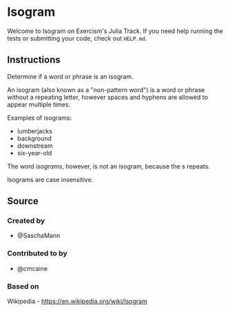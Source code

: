 # Isogram

Welcome to Isogram on Exercism's Julia Track.
If you need help running the tests or submitting your code, check out `HELP.md`.

## Instructions

Determine if a word or phrase is an isogram.

An isogram (also known as a "non-pattern word") is a word or phrase without a repeating letter, however spaces and hyphens are allowed to appear multiple times.

Examples of isograms:

- lumberjacks
- background
- downstream
- six-year-old

The word _isograms_, however, is not an isogram, because the s repeats.

Isograms are case insensitive.

## Source

### Created by

- @SaschaMann

### Contributed to by

- @cmcaine

### Based on

Wikipedia - https://en.wikipedia.org/wiki/Isogram